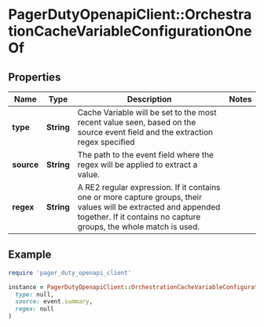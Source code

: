 # PagerDutyOpenapiClient::OrchestrationCacheVariableConfigurationOneOf

## Properties

| Name | Type | Description | Notes |
| ---- | ---- | ----------- | ----- |
| **type** | **String** | Cache Variable will be set to the most recent value seen, based on the source event field and the extraction regex specified  |  |
| **source** | **String** | The path to the event field where the regex will be applied to extract a value. |  |
| **regex** | **String** | A RE2 regular expression.  If it contains one or more capture groups, their values will be extracted and appended together.  If it contains no capture groups, the whole match is used.  |  |

## Example

```ruby
require 'pager_duty_openapi_client'

instance = PagerDutyOpenapiClient::OrchestrationCacheVariableConfigurationOneOf.new(
  type: null,
  source: event.summary,
  regex: null
)
```

